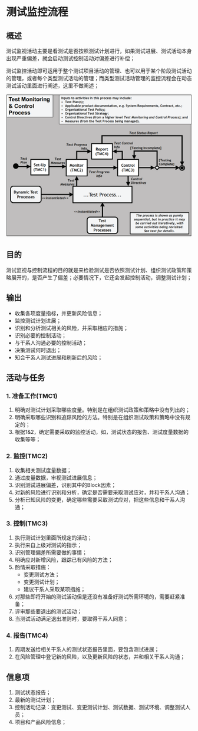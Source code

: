 # 测试监控流程

## 概述

测试监视活动主要是看测试是否按照测试计划进行，如果测试进展、测试活动本身出现严重偏差，就会启动测试控制活动对偏差进行补偿；

测试监控活动即可运用于整个测试项目活动的管理、也可以用于某个阶段测试活动的管理，或者每个类型测试活动的管理；而类型测试活动管理的监控流程会在动态测试活动里面进行阐述，这里不做阐述；

![](../../../../../.gitbook/assets/image%20%2881%29.png)

## 目的

测试监视与控制流程的目的就是来检验测试是否依照测试计划、组织测试政策和策略展开的，是否产生了偏差；必要情况下，它还会发起控制活动，调整测试计划；

## 输出

* 收集各项度量指标，并更新风险信息；
* 监控测试计划进展；
* 识别和分析测试相关的风险，并采取相应的措施；
* 识别必要的控制活动；
* 与干系人沟通必要的控制活动；
* 决策测试何时退出；
* 知会干系人测试进展和刷新后的风险；

## 活动与任务

### 1. 准备工作\(TMC1\)

1. 明确对测试计划采取哪些度量。特别是在组织测试政策和策略中没有列出的；
2. 明确采取哪些识别和追踪风险的方法。特别是在组织测试政策和策略中没有规定的；
3. 根据1&2，确定需要采取的监控活动，如，测试状态的报告、测试度量数据的收集等等；

### 2. 监控\(TMC2\)

1. 收集相关测试度量数据；
2. 通过度量数据，审视测试进展信息；
3. 识别测试进展偏差，识别其中的Block因素；
4. 对新的风险进行识别和分析，确定是否需要采取测试应对，并和干系人沟通；
5. 分析已知风险的变更，确定哪些需要采取测试应对，把这些信息和干系人沟通；

### 3. 控制\(TMC3\)

1. 执行测试计划里面所规定的活动；
2. 执行来自上级对测试的指示；
3. 识别管理偏差所需要做的事情；
4. 明确应对新增风险，跟踪已有风险的方法；
5. 酌情采取措施：
   * 变更测试方法；
   * 变更测试计划；
   * 建议干系人采取某项措施；
6. 对那些即将开始的测试活动但是还没有准备好测试所需环境的，需要赶紧准备；
7. 评审那些要退出的测试活动；
8. 当测试活动满足退出准则时，要取得干系人同意；

### 4. 报告\(TMC4\)

1. 周期发送给相关干系人的测试状态报告里面，要包含测试进展；
2. 在风险管理中登记新的风险，以及更新风险的状态，并和相关干系人沟通；

## 信息项

1. 测试状态报告；
2. 最新的测试计划；
3. 控制活动记录：变更测试、变更测试计划、测试数据、测试环境、调整测试人员；
4. 项目和产品风险信息；



